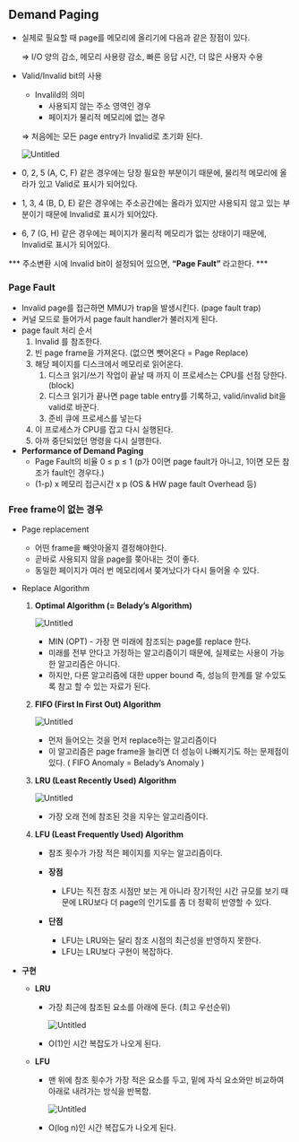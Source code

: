 ## Demand Paging

- 실제로 필요할 때 page를 메모리에 올리기에 다음과 같은 장점이 있다.
    
    ⇒ I/O 양의 감소, 메모리 사용량 감소, 빠른 응답 시간, 더 많은 사용자 수용
    
- Valid/Invalid bit의 사용
    - Invalild의 의미
        - 사용되지 않는 주소 영역인 경우
        - 페이지가 물리적 메모리에 없는 경우
    
    ⇒ 처음에는 모든 page entry가 Invalid로 초기화 된다.
    
    ![Untitled](https://s3.us-west-2.amazonaws.com/secure.notion-static.com/3bac946d-c1ef-4646-b8f5-01c97630e22f/Untitled.png?X-Amz-Algorithm=AWS4-HMAC-SHA256&X-Amz-Content-Sha256=UNSIGNED-PAYLOAD&X-Amz-Credential=AKIAT73L2G45EIPT3X45%2F20220109%2Fus-west-2%2Fs3%2Faws4_request&X-Amz-Date=20220109T095301Z&X-Amz-Expires=86400&X-Amz-Signature=9047c3b85111751bcbff0dababe8f8545091703d2c99733195e64d9b94d2989b&X-Amz-SignedHeaders=host&response-content-disposition=filename%20%3D%22Untitled.png%22&x-id=GetObject)
    
- 0, 2, 5 (A, C, F) 같은 경우에는 당장 필요한 부분이기 때문에,
물리적 메모리에 올라가 있고 Valid로 표시가 되어있다.
- 1, 3, 4 (B, D, E) 같은 경우에는 주소공간에는 올라가 있지만 사용되지 않고 있는 부분이기 때문에 Invalid로 표시가 되어있다.
- 6, 7 (G, H) 같은 경우에는 페이지가 물리적 메모리가 없는 상태이기 때문에,
Invalid로 표시가 되어있다.

 *** 주소변환 시에 Invalid bit이 설정되어 있으면, **“Page Fault”** 라고한다. ***

### Page Fault

- Invalid page를 접근하면 MMU가 trap을 발생시킨다. (page fault trap)
- 커널 모드로 들어가서 page fault handler가 불러지게 된다.
- page fault 처리 순서
    1. Invalid 를 참조한다.
    2. 빈 page frame을 가져온다. (없으면 뺏어온다  = Page Replace)
    3. 해당 페이지를 디스크에서 메모리로 읽어온다.
        1. 디스크 읽기/쓰기 작업이 끝날 때 까지
        이 프로세스는 CPU를 선점 당한다. (block)
        2. 디스크 읽기가 끝나면 page table entry를 기록하고,
        valid/invalid bit을 valid로 바꾼다.
        3. 준비 큐에 프로세스를 넣는다
    4. 이 프로세스가 CPU를 잡고 다시 실행된다.
    5. 아까 중단되었던 명령을 다시 실행한다.
- **Performance of Demand Paging**
    - Page Fault의 비율 0 ≤ p ≤ 1
    (p가 0이면 page fault가 아니고, 1이면 모든 참조가 fault인 경우다.)
    - (1-p) x 메모리 접근시간 x p (OS & HW page fault Overhead 등)
    

### Free frame이 없는 경우

- Page replacement
    - 어떤 frame을 빼앗아올지 결정해야한다.
    - 곧바로 사용되지 않을 page를 쫒아내는 것이 좋다.
    - 동일한 페이지가 여러 번 메모리에서 쫒겨났다가 다시 들어올 수 있다.
- Replace Algorithm
    1. **Optimal Algorithm (=  Belady’s Algorithm)**
        
        ![Untitled](https://s3.us-west-2.amazonaws.com/secure.notion-static.com/0e8aed52-1573-4d2c-a10e-884fc64aa412/Untitled.png?X-Amz-Algorithm=AWS4-HMAC-SHA256&X-Amz-Content-Sha256=UNSIGNED-PAYLOAD&X-Amz-Credential=AKIAT73L2G45EIPT3X45%2F20220109%2Fus-west-2%2Fs3%2Faws4_request&X-Amz-Date=20220109T095333Z&X-Amz-Expires=86400&X-Amz-Signature=9dbb39ce6c416e20b36f751860643f9d368abac21c87a592adc0d0be88285959&X-Amz-SignedHeaders=host&response-content-disposition=filename%20%3D%22Untitled.png%22&x-id=GetObject)
        
        - MIN (OPT) - 가장 먼 미래에 참조되는 page를 replace 한다.
        - 미래를 전부 안다고 가정하는 알고리즘이기 때문에,
        실제로는 사용이 가능한 알고리즘은 아니다.
        - 하지만, 다른 알고리즘에 대한 upper bound 즉, 성능의 한계를 알 수있도록 참고 할 수 있는 자료가 된다.
        
    2. **FIFO (First In First Out) Algorithm**
        
        ![Untitled](https://s3.us-west-2.amazonaws.com/secure.notion-static.com/36bea657-2220-4379-88b8-6bceaf20639d/Untitled.png?X-Amz-Algorithm=AWS4-HMAC-SHA256&X-Amz-Content-Sha256=UNSIGNED-PAYLOAD&X-Amz-Credential=AKIAT73L2G45EIPT3X45%2F20220109%2Fus-west-2%2Fs3%2Faws4_request&X-Amz-Date=20220109T095432Z&X-Amz-Expires=86400&X-Amz-Signature=f7e95665f6331a3e002dcb951d17c670d602fa69fc917069602f0811102891e5&X-Amz-SignedHeaders=host&response-content-disposition=filename%20%3D%22Untitled.png%22&x-id=GetObject)
        
        - 먼저 들어오는 것을 먼저 replace하는 알고리즘이다
        - 이 알고리즘은 page frame을 늘리면 더 성능이 나빠지기도 하는
        문제점이 있다. ( FIFO Anomaly = Belady’s Anomaly )
    3. **LRU (Least Recently Used) Algorithm**
        
        ![Untitled](https://s3.us-west-2.amazonaws.com/secure.notion-static.com/0036468c-bb18-433c-b7f8-cdf82aeecbdb/Untitled.png?X-Amz-Algorithm=AWS4-HMAC-SHA256&X-Amz-Content-Sha256=UNSIGNED-PAYLOAD&X-Amz-Credential=AKIAT73L2G45EIPT3X45%2F20220109%2Fus-west-2%2Fs3%2Faws4_request&X-Amz-Date=20220109T095442Z&X-Amz-Expires=86400&X-Amz-Signature=06c0c0471db3ffbb5b5f05cd7639613beb1b932bf1f21a90ffd04ba37aafd1ce&X-Amz-SignedHeaders=host&response-content-disposition=filename%20%3D%22Untitled.png%22&x-id=GetObject)
        
        - 가장 오래 전에 참조된 것을 지우는 알고리즘이다.
    4. **LFU (Least Frequently Used) Algorithm**
        - 참조 횟수가 가장 적은 페이지를 지우는 알고리즘이다.
    
        - **장점**
            - LFU는 직전 참조 시점만 보는 게 아니라 장기적인 시간 규모를 보기 때문에 LRU보다 더 page의 인기도를 좀 더 정확히 반영할 수 있다.
        - **단점**
            - LFU는 LRU와는 달리 참조 시점의 최근성을 반영하지 못한다.
            - LFU는 LRU보다 구현이 복잡하다.

 - **구현**
    - **LRU**
        - 가장 최근에 참조된 요소를 아래에 둔다. (최고 우선순위)
            
            ![Untitled](https://s3.us-west-2.amazonaws.com/secure.notion-static.com/61c0b2f4-e110-41ca-b347-e0c688c84dff/Untitled.png?X-Amz-Algorithm=AWS4-HMAC-SHA256&X-Amz-Content-Sha256=UNSIGNED-PAYLOAD&X-Amz-Credential=AKIAT73L2G45EIPT3X45%2F20220109%2Fus-west-2%2Fs3%2Faws4_request&X-Amz-Date=20220109T095608Z&X-Amz-Expires=86400&X-Amz-Signature=6d6696211f7514d6f0d1ba949a63de95342a52cffc77f4b673b3d9a24524a457&X-Amz-SignedHeaders=host&response-content-disposition=filename%20%3D%22Untitled.png%22&x-id=GetObject)
            
        - O(1)인 시간 복잡도가 나오게 된다.
    - **LFU**
        - 맨 위에 참조 횟수가 가장 적은 요소를 두고,
        밑에 자식 요소와만 비교하여 아래로 내려가는 방식을 반복함.
            
             ![Untitled](https://s3.us-west-2.amazonaws.com/secure.notion-static.com/80f4821a-e140-44b8-bf76-025855cecf07/Untitled.png?X-Amz-Algorithm=AWS4-HMAC-SHA256&X-Amz-Content-Sha256=UNSIGNED-PAYLOAD&X-Amz-Credential=AKIAT73L2G45EIPT3X45%2F20220109%2Fus-west-2%2Fs3%2Faws4_request&X-Amz-Date=20220109T095623Z&X-Amz-Expires=86400&X-Amz-Signature=2c77b380040130d032883393a14ca25e71d492c4a2a51f604345ecd2f4184efb&X-Amz-SignedHeaders=host&response-content-disposition=filename%20%3D%22Untitled.png%22&x-id=GetObject)
            
        - O(log n)인 시간 복잡도가 나오게 된다.
